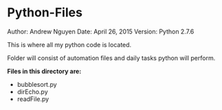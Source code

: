 Python-Files
============
Author: Andrew Nguyen
Date: April 26, 2015
Version: Python 2.7.6

This is where all my python code is located.

Folder will consist of automation files and daily tasks python will perform.

**Files in this directory are:**
- bubblesort.py
- dirEcho.py
- readFile.py
